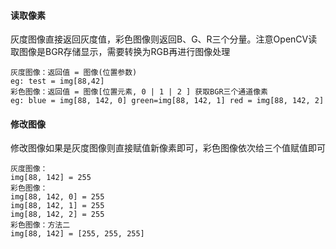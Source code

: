 #### 读取像素
灰度图像直接返回灰度值，彩色图像则返回B、G、R三个分量。注意OpenCV读取图像是BGR存储显示，需要转换为RGB再进行图像处理
```
灰度图像：返回值 = 图像(位置参数)
eg: test = img[88,42]
彩色图像：返回值 = 图像[位置元素, 0 | 1 | 2 ] 获取BGR三个通道像素
eg: blue = img[88, 142, 0] green=img[88, 142, 1] red = img[88, 142, 2]
```

#### 修改图像
修改图像如果是灰度图像则直接赋值新像素即可，彩色图像依次给三个值赋值即可
```
灰度图像：
img[88, 142] = 255
彩色图像：
img[88, 142, 0] = 255
img[88, 142, 1] = 255
img[88, 142, 2] = 255
彩色图像：方法二
img[88, 142] = [255, 255, 255]
```
